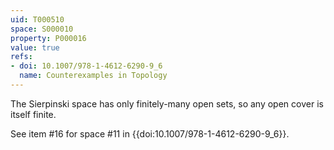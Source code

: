 ```yaml
---
uid: T000510
space: S000010
property: P000016
value: true
refs:
- doi: 10.1007/978-1-4612-6290-9_6
  name: Counterexamples in Topology
---
```


The Sierpinski space has only finitely-many open sets, so any open cover is itself finite.

See item #16 for space #11 in {{doi:10.1007/978-1-4612-6290-9_6}}.
